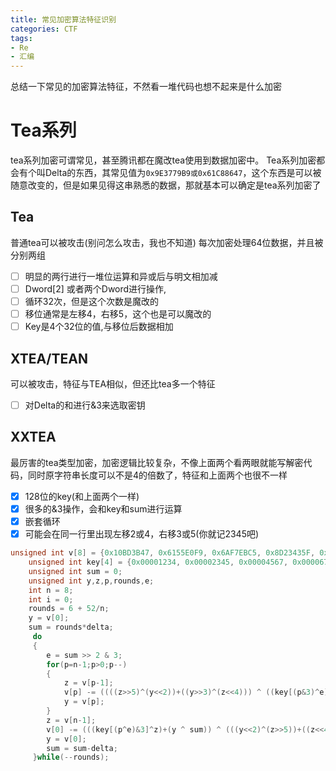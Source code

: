 ```yaml
---
title: 常见加密算法特征识别
categories: CTF
tags:
- Re
- 汇编
---
```

总结一下常见的加密算法特征，不然看一堆代码也想不起来是什么加密
<!--more-->
# Tea系列
tea系列加密可谓常见，甚至腾讯都在魔改tea使用到数据加密中。
Tea系列加密都会有个叫Delta的东西，其常见值为`0x9E3779B9或0x61C88647`，这个东西是可以被随意改变的，但是如果见得这串熟悉的数据，那就基本可以确定是tea系列加密了
## Tea
普通tea可以被攻击(别问怎么攻击，我也不知道)
每次加密处理64位数据，并且被分别两组
 - [ ] 明显的两行进行一堆位运算和异或后与明文相加减
 - [ ]  Dword[2] 或者两个Dword进行操作,
 - [ ] 循环32次，但是这个次数是魔改的
 - [ ] 移位通常是左移4，右移5，这个也是可以魔改的
 - [ ] Key是4个32位的值,与移位后数据相加
 
## XTEA/TEAN
可以被攻击，特征与TEA相似，但还比tea多一个特征
 - [ ] 对Delta的和进行&3来选取密钥
## XXTEA
最厉害的tea类型加密，加密逻辑比较复杂，不像上面两个看两眼就能写解密代码，同时原字符串长度可以不是4的倍数了，特征和上面两个也很不一样
 - [x] 128位的key(和上面两个一样)
 - [x] 很多的&3操作，会和key和sum进行运算
 - [x] 嵌套循环
 - [x] 可能会在同一行里出现左移2或4，右移3或5(你就记2345吧)
 
```cpp
unsigned int v[8] = {0x10BD3B47, 0x6155E0F9, 0x6AF7EBC5, 0x8D23435F, 0x1A091605, 0xD43D40EF, 0xB4B16A67, 0x6B3578A9};
    unsigned int key[4] = {0x00001234, 0x00002345, 0x00004567, 0x00006789};
    unsigned int sum = 0;
    unsigned int y,z,p,rounds,e;
    int n = 8;
    int i = 0;
    rounds = 6 + 52/n;
    y = v[0];
    sum = rounds*delta;
     do
     {
        e = sum >> 2 & 3;
        for(p=n-1;p>0;p--)
        {
            z = v[p-1];
            v[p] -= ((((z>>5)^(y<<2))+((y>>3)^(z<<4))) ^ ((key[(p&3)^e]^z)+(y ^ sum)));
            y = v[p];
        }
        z = v[n-1];
        v[0] -= (((key[(p^e)&3]^z)+(y ^ sum)) ^ (((y<<2)^(z>>5))+((z<<4)^(y>>3))));
        y = v[0];
        sum = sum-delta;
     }while(--rounds);
```